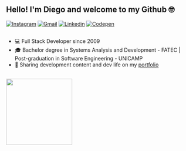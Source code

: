 ## Hello! I'm Diego and welcome to my Github 🤓

<div>
  <a href="https://www.instagram.com/diegoneves.tech/" target="_blank"><img src="https://img.shields.io/badge/-Instagram-E4405F?style=flat&logo=instagram&logoColor=white" alt="Instagram" /></a>
  <a href="mailto: contac@diegoneves.tech"><img src="https://img.shields.io/badge/Gmail-red?style=flat&logo=Gmail&logoColor=white" alt="Gmail" /></a>
  <a href="https://www.linkedin.com/in/diegoneves-tech/" target="_blank"><img src="https://img.shields.io/badge/LinkedIn-blue?style=flat&logo=linkedin&labelColor=blue" alt="Linkedin" /></a>
  <a href="https://codepen.io/" target="_blank"><img src="https://img.shields.io/badge/-Codepen-black?style=flat&logo=Codepen&logoColor=white" alt="Codepen" /></a>
</div>

##

<ul>
  <li>💻 Full Stack Developer since 2009</li>
  <li>🎓 Bachelor degree in Systems Analysis and Development - FATEC | Post-graduation in Software Engineering - UNICAMP</li>
  <li>📱 Sharing development content and dev life on my <a href="https://diegoneves.tech">portfolio</a></li>
</ul>

 ##

<div>
<!--   <img height="180em" src="https://github-readme-stats.vercel.app/api?username=gabevaz&show_icons=true&theme=radical&count_private=true"/> -->
  <img height="180em" src="https://github-readme-stats.vercel.app/api/top-langs/?username=diego-neves-tech&layout=compact&langs_count=8&theme=radical"/>
</div>


